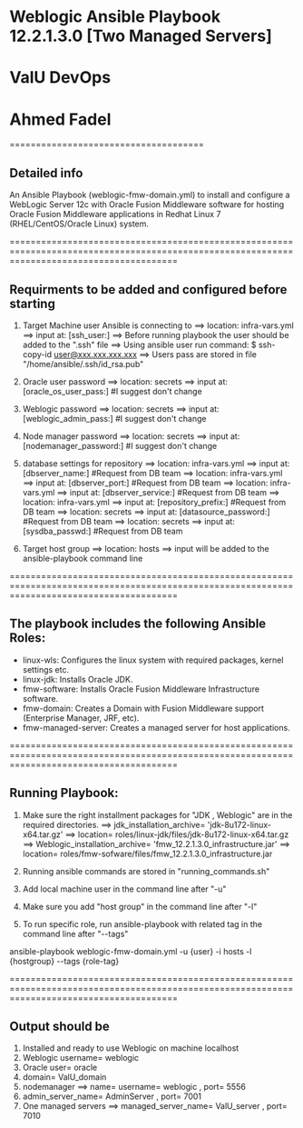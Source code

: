 Weblogic Ansible Playbook  12.2.1.3.0 [Two Managed Servers]
======================================
# ValU DevOps
# Ahmed Fadel
=====================================


## Detailed info

An Ansible Playbook (weblogic-fmw-domain.yml) to install and configure a WebLogic Server 12c with 
Oracle Fusion Middleware software for hosting Oracle Fusion Middleware applications in Redhat Linux 7 (RHEL/CentOS/Oracle Linux) system.

============================================================================================================================================

## Requirments to be added and configured before starting

1. Target Machine user Ansible is connecting to
    ==> location: infra-vars.yml    ==> input at: [ssh_user:]
    ==> Before running playbook the user should be added to the ".ssh" file
    ==> Using ansible user run command:    $ ssh-copy-id user@xxx.xxx.xxx.xxx 
    ==> Users pass are stored in file "/home/ansible/.ssh/id_rsa.pub"

2. Oracle user password 
    ==> location: secrets ==> input at: [oracle_os_user_pass:]  #I suggest don't change

3. Weblogic password
    ==> location: secrets ==> input at: [weblogic_admin_pass:]  #I suggest don't change

4. Node manager password
    ==> location: secrets ==> input at: [nodemanager_password:]  #I suggest don't change

5. database settings for repository
    ==> location: infra-vars.yml    ==> input at: [dbserver_name:]   #Request from DB team
    ==> location: infra-vars.yml    ==> input at: [dbserver_port:]   #Request from DB team
    ==> location: infra-vars.yml    ==> input at: [dbserver_service:]   #Request from DB team
    ==> location: infra-vars.yml    ==> input at: [repository_prefix:]   #Request from DB team
    ==> location: secrets ==> input at: [datasource_password:]   #Request from DB team
    ==> location: secrets ==> input at: [sysdba_passwd:]   #Request from DB team

6. Target host group
    ==> location: hosts     ==> input will be added to the ansible-playbook command line

============================================================================================================================================
## The playbook includes the following Ansible Roles:
- linux-wls: Configures the linux system with required packages, kernel settings etc.
- linux-jdk: Installs Oracle JDK.
- fmw-software: Installs Oracle Fusion Middleware Infrastructure software.
- fmw-domain: Creates a Domain with Fusion Middleware support (Enterprise Manager, JRF, etc).
- fmw-managed-server: Creates a managed server for host applications.

============================================================================================================================================
## Running Playbook:

1. Make sure the right installment packages for "JDK , Weblogic" are in the required directories.
    ==> jdk_installation_archive= 'jdk-8u172-linux-x64.tar.gz'      ==> location= roles/linux-jdk/files/jdk-8u172-linux-x64.tar.gz
    ==> Weblogic_installation_archive= 'fmw_12.2.1.3.0_infrastructure.jar'      ==> location= roles/fmw-sofware/files/fmw_12.2.1.3.0_infrastructure.jar

2. Running ansible commands are stored in "running_commands.sh"

3. Add local machine user in the command line after "-u"

4. Make sure you add "host group" in the command line after "-l"

5. To run specific role, run ansible-playbook with related tag in the command line after "--tags"

ansible-playbook weblogic-fmw-domain.yml -u {user} -i hosts -l {hostgroup} --tags {role-tag}



============================================================================================================================================

## Output should be
01. Installed and ready to use Weblogic on machine localhost
02. Weblogic username= weblogic
03. Oracle user= oracle
04. domain= ValU_domain
05. nodemanager         ==> name= username= weblogic , port= 5556
06. admin_server_name= AdminServer , port= 7001
07. One managed servers     ==> managed_server_name= ValU_server , port= 7010